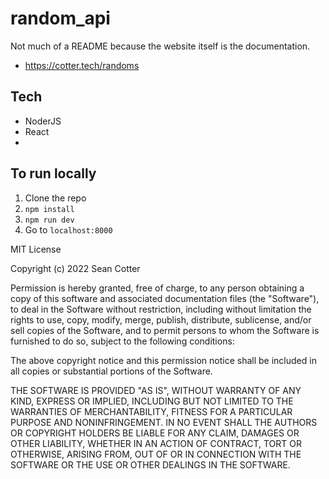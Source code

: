# random_api
Not much of a README because the website itself is the documentation.

- https://cotter.tech/randoms

## Tech
- NoderJS
- React 
-
## To run locally
1. Clone the repo
2. `npm install`
3. `npm run dev`
4. Go to `localhost:8000`

MIT License

Copyright (c) 2022 Sean Cotter

Permission is hereby granted, free of charge, to any person obtaining a copy
of this software and associated documentation files (the "Software"), to deal
in the Software without restriction, including without limitation the rights
to use, copy, modify, merge, publish, distribute, sublicense, and/or sell
copies of the Software, and to permit persons to whom the Software is
furnished to do so, subject to the following conditions:

The above copyright notice and this permission notice shall be included in all
copies or substantial portions of the Software.

THE SOFTWARE IS PROVIDED "AS IS", WITHOUT WARRANTY OF ANY KIND, EXPRESS OR
IMPLIED, INCLUDING BUT NOT LIMITED TO THE WARRANTIES OF MERCHANTABILITY,
FITNESS FOR A PARTICULAR PURPOSE AND NONINFRINGEMENT. IN NO EVENT SHALL THE
AUTHORS OR COPYRIGHT HOLDERS BE LIABLE FOR ANY CLAIM, DAMAGES OR OTHER
LIABILITY, WHETHER IN AN ACTION OF CONTRACT, TORT OR OTHERWISE, ARISING FROM,
OUT OF OR IN CONNECTION WITH THE SOFTWARE OR THE USE OR OTHER DEALINGS IN THE
SOFTWARE.

